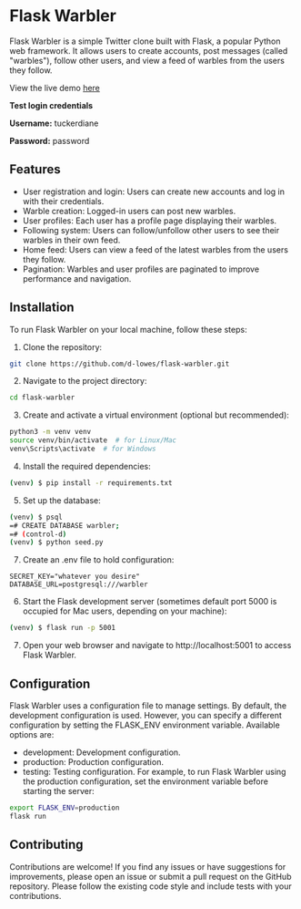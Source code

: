# Flask Warbler

Flask Warbler is a simple Twitter clone built with Flask, a popular Python web framework. It allows users to create accounts, post messages (called "warbles"), follow other users, and view a feed of warbles from the users they follow.

View the live demo [here](https://warbler-twitter-clone-by-d-lowes.onrender.com/)

**Test login credentials**

**Username:** tuckerdiane

**Password:** password

## Features
- User registration and login: Users can create new accounts and log in with their credentials.
- Warble creation: Logged-in users can post new warbles.
- User profiles: Each user has a profile page displaying their warbles.
- Following system: Users can follow/unfollow other users to see their warbles in their own feed.
- Home feed: Users can view a feed of the latest warbles from the users they follow.
- Pagination: Warbles and user profiles are paginated to improve performance and navigation.

## Installation
To run Flask Warbler on your local machine, follow these steps:

1. Clone the repository:

```bash
git clone https://github.com/d-lowes/flask-warbler.git
```
2. Navigate to the project directory:

``` bash
cd flask-warbler
```

3. Create and activate a virtual environment (optional but recommended):

```bash
python3 -m venv venv
source venv/bin/activate  # for Linux/Mac
venv\Scripts\activate  # for Windows
```

4. Install the required dependencies:

```bash
(venv) $ pip install -r requirements.txt
```

5. Set up the database:

```bash
(venv) $ psql
=# CREATE DATABASE warbler;
=# (control-d)
(venv) $ python seed.py
```
7. Create an .env file to hold configuration:

```.env
SECRET_KEY="whatever you desire"
DATABASE_URL=postgresql:///warbler
```


6. Start the Flask development server (sometimes default port 5000 is occupied for Mac users, depending on your machine):

```bash
(venv) $ flask run -p 5001
```

7. Open your web browser and navigate to http://localhost:5001 to access Flask Warbler.

## Configuration
Flask Warbler uses a configuration file to manage settings. By default, the development configuration is used. However, you can specify a different configuration by setting the FLASK_ENV environment variable. Available options are:

- development: Development configuration.
- production: Production configuration.
- testing: Testing configuration.
For example, to run Flask Warbler using the production configuration, set the environment variable before starting the server:

``` bash
export FLASK_ENV=production
flask run
```

## Contributing
Contributions are welcome! If you find any issues or have suggestions for improvements, please open an issue or submit a pull request on the GitHub repository. Please follow the existing code style and include tests with your contributions.
